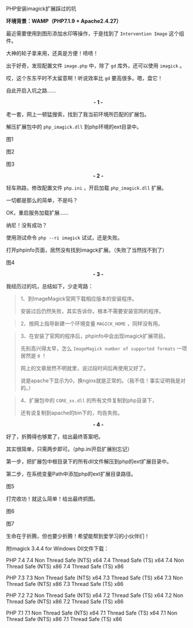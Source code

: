 PHP安装imagick扩展踩过的坑



**环境背景：WAMP（PHP7.1.9 + Apache2.4.27）**



最近需要使用到图形添加水印等操作，于是找到了 `Intervention Image` 这个组件。

大神的轮子拿来用，还真是方便！啧啧！

出于好奇，发现配置文件 `image.php` 中，除了 `gd` 库外，还可以使用 `imagick` 。

哎，这个东东平时不太留意啊！听说效率比 `gd` 要高很多。嗯，盘它！

自此开启入坑之路......



<center><strong>- 1 -</strong></center>

老一套，网上一顿猛搜索，找到了我当前环境所匹配的扩展包。

解压扩展包中的 `php_imagick.dll` 到php环境的ext目录中。

图1

图2

图3



<center><strong>- 2 -</strong></center>

轻车熟路，修改配置文件 `php.ini` ，开启加载 `php_imagick.dll` 扩展。

一切都是那么的简单，不是吗？

OK，重启服务加载扩展......

纳尼！没有成功？

使用测试命令 `php --ri imagick` 试试，还是失败。

打开phpinfo页面，居然没有找到imagck扩展。（失败了当然找不到了）

图4



<center><strong>- 3 -</strong></center>

我经历过的坑，总结如下，少走弯路：



> 1、到ImageMagick官网下载相应版本的安装程序。
>
> 安装过后仍然失败，其实告诉你，根本不需要安装官网的程序。

> 2、按网上指导新建一个环境变量 `MAGICK_HOME` ，同样没有用。

> 3、在安装了官网的程序后，phpinfo中会出现imagick扩展项目。
>
> 先别高兴得太早，怎么 `ImageMagick number of supported formats` 一项居然是 `0` ！
>
> 网上的文章居然不明就里，说过段时间后再使用又好了。
>
> 说是apache下显示为0，换nginx就是正常的。（我不信！事实证明我是对的。）

> 4、扩展包中的 `CORE_xx.dll` 的所有文件复制到php目录下，
>
> 还有说复制到apache的bin下的，均告失败。



<center><strong>- 4 -</strong></center>

好了，折腾得也够累了，给出最终答案吧。

其实很简单，只需两步即可。（php.ini开启扩展别忘记）

第一步，把扩展包中根目录下的所有dll文件解压到php的ext扩展目录中。

第二步，在系统变量Path中添加php的ext扩展目录路径。

图5



打完收功！就这么简单！给出最终抓图。

图6

图7





生命在于折腾，但也要少折腾！希望能帮到爱学习的小伙伴们！



附imagick 3.4.4 for Windows Dll文件下载：

PHP 7.4
7.4 Non Thread Safe (NTS) x64
7.4 Thread Safe (TS) x64
7.4 Non Thread Safe (NTS) x86
7.4 Thread Safe (TS) x86

PHP 7.3
7.3 Non Thread Safe (NTS) x64
7.3 Thread Safe (TS) x64
7.3 Non Thread Safe (NTS) x86
7.3 Thread Safe (TS) x86

PHP 7.2
7.2 Non Thread Safe (NTS) x64
7.2 Thread Safe (TS) x64
7.2 Non Thread Safe (NTS) x86
7.2 Thread Safe (TS) x86

PHP 7.1
7.1 Non Thread Safe (NTS) x64
7.1 Thread Safe (TS) x64
7.1 Non Thread Safe (NTS) x86
7.1 Thread Safe (TS) x86 